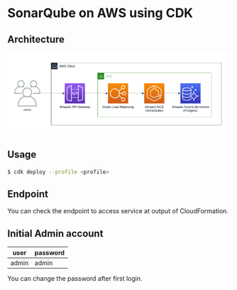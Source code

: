 # SonarQube on AWS using CDK

## Architecture

![](docs/archtecture.drawio.png)

## Usage
```bash
$ cdk deploy --profile <profile>
```

## Endpoint
You can check the endpoint to access service at output of CloudFormation.

## Initial Admin account
| user  | password |
|-------|----------|
| admin | admin    |

You can change the password after first login.
